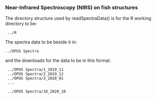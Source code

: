 
<h3> Near-Infrared Spectroscopy (NIRS) on fish structures </h3>



The directory structure used by readSpectraData() is for the R working directory to be:

     ../R 
     
The spectra data to be beside it in:

    ../OPUS Spectra
    
 and the downloads for the data to be in this format:
 
     ../OPUS Spectra/1_2019_11
     ../OPUS Spectra/2_2019_12
     ../OPUS Spectra/3_2020_01
     ...
     
     ../OPUS Spectra/10_2020_10 
    
